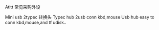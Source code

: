 Atitt 常见采购外设

Mini usb 2typec 转换头
Typec hub 2usb  conn kbd,mouse
Usb hub easy to conn kbd,mouse,and tf udisk.. 
